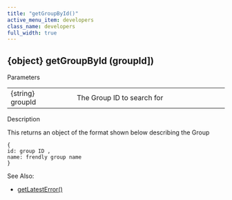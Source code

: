 ```yaml
---
title: "getGroupById()"
active_menu_item: developers
class_name: developers
full_width: true
---
```



## {object} getGroupById (groupId])

Parameters

<table>
<tr>
<td width="183">
{string} groupId

</td>
<td width="15">
</td>
<td width="682">
The Group ID to search for

</td>
</tr>
</table>

Description

This returns an object of the format shown below describing the Group

    {
    id: group ID ,
    name: frendly group name
    }
   

See Also:

 - [getLatestError()](../../ssj-object/miscellaneous/getlatesterror.htm)


